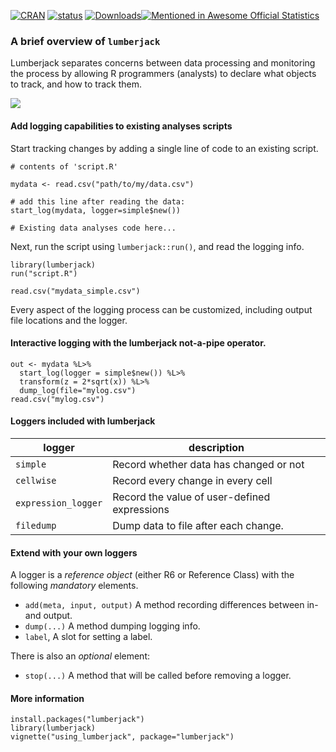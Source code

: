 [![CRAN](http://www.r-pkg.org/badges/version/lumberjack)](http://cran.r-project.org/package=lumberjack/)
[![status](https://tinyverse.netlify.com/badge/lumberjack)](https://CRAN.R-project.org/package=lumberjack)
[![Downloads](http://cranlogs.r-pkg.org/badges/lumberjack)](http://www.r-pkg.org/pkg/lumberjack)[![Mentioned in Awesome Official Statistics ](https://awesome.re/mentioned-badge.svg)](http://www.awesomeofficialstatistics.org)


### A brief overview of `lumberjack`

Lumberjack separates concerns between data processing and monitoring the
process by allowing R programmers  (analysts) to declare what objects to track,
and how to track them.

![](https://github.com/markvanderloo/lumberjack/raw/master/fig/datastep2.png)

#### Add logging capabilities to existing analyses scripts

Start tracking changes by adding a single line of code to an existing script.

```
# contents of 'script.R'

mydata <- read.csv("path/to/my/data.csv")

# add this line after reading the data:
start_log(mydata, logger=simple$new())

# Existing data analyses code here...

```
Next, run the script using `lumberjack::run()`, and read the logging info.

```
library(lumberjack)
run("script.R")

read.csv("mydata_simple.csv")
```

Every aspect of the logging process can be customized, including 
output file locations and the logger.



#### Interactive logging with the lumberjack not-a-pipe operator.

```
out <- mydata %L>%
  start_log(logger = simple$new()) %L>%
  transform(z = 2*sqrt(x)) %L>%
  dump_log(file="mylog.csv")
read.csv("mylog.csv")
```

#### Loggers included with lumberjack

|logger              |description                                   |
|--------------------|----------------------------------------------|
|`simple`            | Record whether data has changed or not       |
|`cellwise`          | Record every change in every cell            |
|`expression_logger` | Record the value of user-defined expressions |
|`filedump`          | Dump data to file after each change.         |

#### Extend with your own loggers

A logger is a _reference object_ (either R6 or Reference Class) with 
the following _mandatory_ elements.

- `add(meta, input, output)` A method recording differences between in- and output.
- `dump(...)` A method dumping logging info.
- `label`, A slot for setting a label.

There is also an _optional_ element:

- `stop(...)` A method that will be called before removing a logger.


#### More information

```
install.packages("lumberjack")
library(lumberjack)
vignette("using_lumberjack", package="lumberjack")
```

